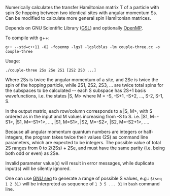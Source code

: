 Numerically calculates the transfer Hamiltonian matrix T of a particle with spin Se hopping between two identical sites with angular momentum Ss. Can be modified to calculate more general spin Hamiltonian matrices.

Depends on GNU Scientific Library ([GSL](https://www.gnu.org/software/gsl/doc/html/)) and optionally [OpenMP](https://www.openmp.org/).

To compile with g++:

    g++ --std=c++11 -O2 -fopenmp -lgsl -lgslcblas -lm couple-three.cc -o couple-three

Usage: 

    ./couple-three 2Ss 2Se 2S1 [2S2 2S3 ...]

Where 2Ss is twice the angular momentum of a site, and 2Se is twice the spin of the hopping particle, while 2S1, 2S2, 2S3, ... are twice total spins for the subspaces to be calculated -- each S subspace has 2S+1 basis wavefunctions, i.e. the states |S, M> where M = -S, -S+1, -S+2, ..., S-2, S-1, S. 

In the output matrix, each row/column corresponds to a |S, M>, with S ordered as in the input and M values increasing from -S to S. i.e. |S1, M=-S1>, |S1, M=-S1+1>, ..., |S1, M=S1>, |S2, M=-S2>, |S2, M=-S2+1>, ....

Because all angular momentum quantum numbers are integers or half-integers, the program takes twice their values (2S) as command line parameters, which are expected to be integers. The possible value of total 2S ranges from 0 to 2(2Ss) + 2Se, and must have the same parity (i.e. being both odd or even) as 2Se. 

Invalid parameter value(s) will result in error messages, while duplicate input(s) will be silently ignored.

One can use [GNU seq](https://www.gnu.org/software/coreutils/manual/html_node/seq-invocation.html) to generate a range of possible S values, e.g.: `$(seq 1 2 31)` will be interpreted as sequence of `1 3 5 ... 31` in `bash` command line.
